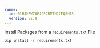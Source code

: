 ```yaml
---
runme:
  id: 01HJKPW70E49PCBMTNQ7EQSH08
  version: v2.0
---
```


Install Packages from a `requirements.txt` File

```sh {"id":"01HJKPW9DW9ASZKZD12J7MB9G6"}
pip install -r requirements.txt
```